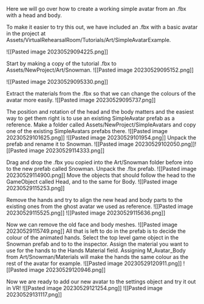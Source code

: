 Here we will go over how to create a working simple avatar from an .fbx with a head and body.

To make it easier to try this out, we have included an .fbx with a basic avatar in the project at Assets/VirtualRehearsalRoom/Tutorials/Art/SimpleAvatarExample.

![[Pasted image 20230529094225.png]]

Start by making a copy of the tutorial .fbx to Assets/NewProject/Art/Snowman.
![[Pasted image 20230529095152.png]]

![[Pasted image 20230529095330.png]]

Extract the materials from the .fbx so that we can change the colours of the avatar more easily.
![[Pasted image 20230529095737.png]]

The position and rotation of the head and the body matters and the easiest way to get them right is to use an existing SimpleAvatar prefab as a reference.
Make a folder called Assets/NewProject/SimpleAvatars and copy one of the existing SimpleAvatars prefabs there.
![[Pasted image 20230529101625.png]]
![[Pasted image 20230529101954.png]]
Unpack the prefab and rename it to Snowman.
![[Pasted image 20230529102050.png]]![[Pasted image 20230529114333.png]]

Drag and drop the .fbx you copied into the Art/Snowman folder before into to the new prefab called Snowman. Unpack the .fbx prefab.
![[Pasted image 20230529114900.png]]
Move the objects that should follow the head to the GameObject called Head, and to the same for Body.
![[Pasted image 20230529115253.png]]

Remove the hands and try to align the new head and body parts to the existing ones from the ghost avatar we used as reference.
![[Pasted image 20230529115525.png]]
![[Pasted image 20230529115636.png]]

Now we can remove the old face and body meshes.
![[Pasted image 20230529115749.png]]
All that is left to do in the prefab is to decide the colour of the animated hands. Select the top level game object in the Snowman prefab and to to the inspector. Assign the material you want to use for the hands to the Hands Material field. Assigning M_Avatar_Body from Art/Snowman/Materials will make the hands the same colour as the rest of the avatar for example.
![[Pasted image 20230529120911.png]]
![[Pasted image 20230529120946.png]]

Now we are ready to add our new avatar to the settings object and try it out in VR!
![[Pasted image 20230529121254.png]]
![[Pasted image 20230529131117.png]]